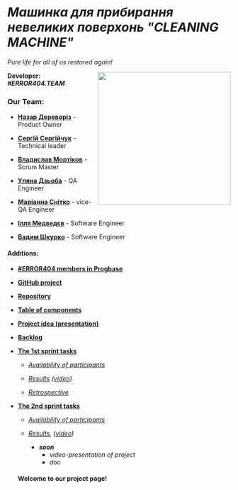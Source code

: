 # ***Машинка для прибирання невеликих поверхонь "CLEANING MACHINE"***
 _Pure life for all of us restored again!_
 
 <img align="right" width="300" height="300" src="https://user-images.githubusercontent.com/42998909/54565974-49b6ef80-49d8-11e9-9b2d-522f97f22bc9.png">
 
 **Developer:** ***#ERROR404.TEAM***        
 
### Our Team:


- [**Назар Дереворіз**](https://github.com/thesilentist)  - Product Owner

- [**Сергій Сергійчук**](https://github.com/SergiySergiychuk)  - Technical leader

- [**Владислав Мортіков**](https://github.com/Vladyslavmortikov)  - Scrum Master

- [**Уляна Дзьоба**](https://github.com/uliana-dzyoba)  - QA Engineer

- [**Маріанна Снітко**](https://github.com/mariannasnitko)  - vice-QA Engineer

- [**Ілля Медведєв**](https://github.com/yeahyeahbbbbb)  - Software Engineer

- [**Вадим Шкурко**](https://github.com/Vadimuard)  - Software Engineer

#### Additions:
- [**#ERROR404 members in Progbase**](https://github.com/orgs/progbase/teams/error-404)

- [**GitHub project**](https://github.com/orgs/progbase/projects/7)

- [**Repository**](https://github.com/progbase/Error404.Repository)

- [**Table of components**](https://docs.google.com/spreadsheets/d/16fzgbMDlDMzkRPJ2Xh15YEYkxyKOdK2a3I6qHyqXfbA/edit)

- [**Project idea (presentation)**](https://docs.google.com/presentation/d/1YO2xilD2_seK3neOtgq9rkWlmZL25QIxMGlk7SCvu7w/edit#slide=id.p8)

- [**Backlog**](https://docs.google.com/spreadsheets/d/1bOTkGiAZ-GSStaJISKwb2BiT2GmJnZ2T9XccXKG0388/edit#gid=1835030796)

- [**The 1st sprint tasks**](https://docs.google.com/spreadsheets/d/1bOTkGiAZ-GSStaJISKwb2BiT2GmJnZ2T9XccXKG0388/edit#gid=1881954929)

  + [*Availability of participants*](https://docs.google.com/document/d/1wofBH5FfBGwtOBLcnPo-I4zlI0dnvOW7GZK0kvQOUkk/edit?usp=sharing)
 
   + *[Results](https://docs.google.com/presentation/d/1ClZXCrJGubAZnuRqf14LC2tVShYEtSxuLCiJcGI5ygQ/edit?usp=sharing) ([video](https://youtu.be/9gMXcApxTgU))*
  
   + *[Retrospective](https://docs.google.com/spreadsheets/d/1bOTkGiAZ-GSStaJISKwb2BiT2GmJnZ2T9XccXKG0388/edit#gid=1742145013)* 
  
- [**The 2nd sprint tasks**](https://docs.google.com/spreadsheets/d/1bOTkGiAZ-GSStaJISKwb2BiT2GmJnZ2T9XccXKG0388/edit#gid=896167977)
   
   + [*Availability of participants*](https://docs.google.com/document/d/1wofBH5FfBGwtOBLcnPo-I4zlI0dnvOW7GZK0kvQOUkk/edit?usp=sharing)
   + *[Results](https://drive.google.com/open?id=1zpmhTNiW6Jt4cGCw8Nk9moVXWJN9yEaf), ([video](https://youtu.be/yRmt_idu1l8))*
     
     + ***soon***
        + *video-presentation of project*
        +  *doc*
  
  ####                                          Welcome to our project page!
